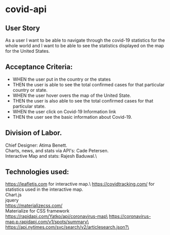 # covid-api
## User Story
As a user I want to be able to navigate through the covid-19 statistics for the whole world and I want to be 
able to see the statistics displayed on the map for the United States.

## Acceptance Criteria:
- WHEN the user put in the country or the states
- THEN the user is able to see the total confirmed cases for that particular country or state.
- WHEN the user hover overs the map of the United State.
- THEN the user is also able to see the total confirmed cases for that particular state.
- WHEN the user click on Covid-19 Information link
- THEN the user see the basic information about Covid-19.
 
 ## Division of Labor.
 Chief Designer: Atima Benett.\
 Charts, news, and stats via API's: Cade Petersen.\
 Interactive Map and stats: Rajesh Baduwal.\
 
## Technologies used:
https://leafletjs.com for interactive map.\ 
https://covidtracking.com/ for statistics used in the interactive map.\
Chart.js\
jquery\
https://materializecss.com/ \
Materialize for CSS framework\
https://rapidapi.com/Yatko/api/coronavirus-map\
https://coronavirus-map.p.rapidapi.com/v1/spots/summary\
https://api.nytimes.com/svc/search/v2/articlesearch.json?\


 
